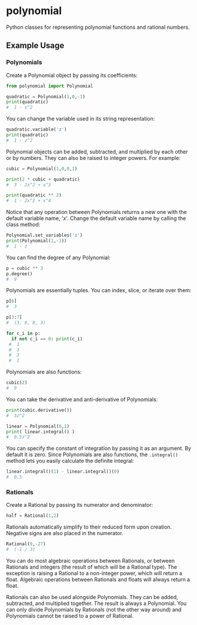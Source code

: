 # polynomial
Python classes for representing polynomial functions and rational numbers.

## Example Usage
### Polynomials
Create a Polynomial object by passing its coefficients:
```python
from polynomial import Polynomial

quadratic = Polynomial(1,0,-1)
print(quadratic)
#  1 - x^2
```

You can change the variable used in its string representation:
```python
quadratic.variable('z')
print(quadratic)
#  1 - z^2
```

Polynomial objects can be added, subtracted, and multiplied by each other or by numbers. They can also be raised to integer powers. For example:
```python
cubic = Polynomial(1,0,0,1)

print(2 * cubic + quadratic)
#  3 - 2x^2 + x^3

print(quadratic ** 2)
#  1 - 2x^2 + x^4
```

Notice that any operation between Polynomials returns a new one with the default variable name, 'x'. Change the default variable name by calling the class method:
```python
Polynomial.set_variables('z')
print(Polynomial(1,-1))
#  1 - z
```

You can find the degree of any Polynomial:
```python
p = cubic ** 3
p.degree()
#  9
```

Polynomials are essentially tuples. You can index, slice, or iterate over them:
```python
p[6]
#  3

p[3:7]
#  (3, 0, 0, 3)

for c_i in p:
  if not c_i == 0: print(c_i)
 #  1
 #  3
 #  3
 #  1
```

Polynomials are also functions:
```python
cubic(2)
#  9
```

You can take the derivative and anti-derivative of Polynomials:
```python
print(cubic.derivative())
#  3z^2

linear = Polynomial(0,1)
print( linear.integral() )
#  0.5z^2
```

You can specify the constant of integration by passing it as an argument. By default it is zero. Since Polynomials are also functions, the `.integral()` method lets you easily calculate the definite integral:
```python
linear.integral()(1) - linear.integral()(0)
#  0.5
```
### Rationals
Create a Rational by passing its numerator and denominator:
```python
half = Rational(1,2)
```

Rationals automatically simplify to their reduced form upon creation. Negative signs are also placed in the numerator.
```python
Rational(9,-27)
#  (-1 / 3)
```

You can do most algebraic operations between Rationals, or between Rationals and integers (the result of which will be a Rational type). The exception is raising a Rational to a non-integer power, which will return a float. Algebraic operations between Rationals and floats will always return a float.

Rationals can also be used alongside Polynomials. They can be added, subtracted, and multiplied together. The result is always a Polynomial. You can only divide Polynomials by Rationals (not the other way around) and Polynomials cannot be raised to a power of Rational.
